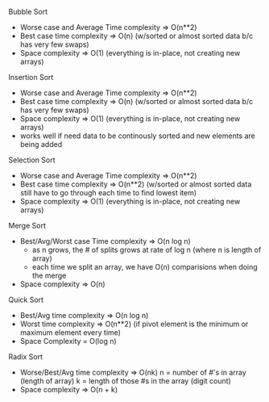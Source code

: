 Bubble Sort
- Worse case and Average Time complexity => O(n**2)
- Best case time complexity => O(n) (w/sorted or almost sorted data b/c has very few swaps)
- Space complexity => O(1) (everything is in-place, not creating new arrays)

Insertion Sort
- Worse case and Average Time complexity => O(n**2)
- Best case time complexity => O(n) (w/sorted or almost sorted data b/c has very few swaps)
- Space complexity => O(1) (everything is in-place, not creating new arrays)
- works well if need data to be continously sorted and new elements are being added

Selection Sort
- Worse case and Average Time complexity => O(n**2)
- Best case time complexity => O(n**2) (w/sorted or almost sorted data still have to go through each time to find lowest item)
- Space complexity => O(1) (everything is in-place, not creating new arrays)

Merge Sort
- Best/Avg/Worst case Time complexity => O(n log n)
    - as n grows, the # of splits grows at rate of log n (where n is length of array)
    - each time we split an array, we have O(n) comparisions when doing the merge
- Space complexity => O(n)

Quick Sort
- Best/Avg time complexity => O(n log n)
- Worst time complexity => O(n**2) (if pivot element is the minimum or maximum element every time)
- Space Complexity = O(log n)

Radix Sort 
- Worse/Best/Avg time complexity => O(nk)
    n = number of #'s in array (length of array)
    k = length of those #s in the array (digit count)
- Space complexity => O(n + k)